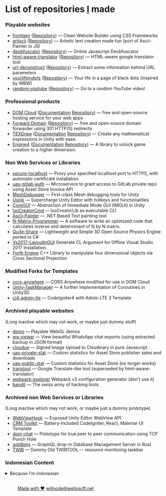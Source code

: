 
# List of repositories [I](https://github.com/willnode/) made

### Playable websites

+ [frontgen](//willnode.github.io/frontgen) ([Repository](//github.com/willnode/frontgen)) &mdash; Clean Website Builder using CSS Frameworks 
+ [artiscii](//willnode.github.io/artiscii) ([Repository](//github.com/willnode/artiscii)) &mdash; Artistic text creation made fun (port of Ascii-Painter in JS)
+ [deobfuscator](//willnode.github.io/deobfuscator) ([Repository](//github.com/willnode/deobfuscator)) &mdash; Online Javascript Deobfuscator
+ [html-aware-translator](//willnode.github.io/html-aware-translator/) ([Repository](//github.com/willnode/html-aware-translator)) &mdash; HTML-aware google translator tool
+ [url-deconstruct](https://willnode.github.io/url-deconstruct/) ([Repository](//github.com/willnode/url-deconstruct)) &mdash; Extract some information behind URL parameters
+ [yourlifeindots](//willnode.github.io/yourlifeindots) ([Repository](//github.com/willnode/yourlifeindots)) &mdash; Your life in a page of black dots (inspired by WBW)
+ [random-youtube](//willnode.github.io/random-youtube) ([Repository](//github.com/willnode/random-youtube)) &mdash; Go to a random YouTube video!

            
### Professional products

+ [DOM Cloud](https://domcloud.io/) (<a href="//github.com/domcloud/domcloud-io/">Documentation</a> <a href="//github.com/domcloud/">Repository</a>) &mdash; free and open-source hosting service for your web apps
+ [Forward Domain](https://forwarddomain.net/) (<a href="//github.com/willnode/forward-domain/">Repository</a>) &mdash; free and open-source domain forwarder using 301 HTTP(S) redirects
+ [TEXDraw](//u3d.as/mFe) (<a href="//willnode.gitlab.io/texdraw/">Documentation</a> <a href="//gitlab.com/willnode/TEXDraw">Repository</a>) &mdash; Create any mathematical expressions in Unity with ease.
+ [Engine4](//u3d.as/fdm) (<a href="//willnode.github.io/engine4-doc">Documentation</a> <a href="//gitlab.com/willnode/Engine4">Repository</a>) &mdash; A library to unlock game creation to a higher dimension.

### Non Web Services or Libraries

+ [secure-localhost](https://github.com/willnode/secure-localhost) &mdash; Proxy your specified localhost port to HTTPS, with automatic certificate installation.
+ [uas-gitlab-auth](https://github.com/willnode/uas-gitlab-auth) &mdash; Microservice to grant access to GitLab private repo using Asset Store Invoice API
+ [MeshDebugger](https://github.com/willnode/MeshDebugger) &mdash; First-class Mesh debugging tools for Unity
+ [Usink](https://github.com/willnode/Usink) &mdash; Supercharge Unity Editor with hotkeys and functionalities
+ [CoreGUI](https://github.com/willnode/CoreGUI) &mdash; Abstraction of Immediate Mode GUI (IMGUI) in Unity
+ [IsoCreatorCmd](https://github.com/willnode/IsoCreatorCmd) &mdash; IsoCreatorLib as executable CLI
+ [Ascii-Painter](https://github.com/willnode/Ascii-Painter) &mdash; .NET Based Text painting tool
+ [N-Matrix-Programmer](https://github.com/willnode/N-Matrix-Programmer) &mdash; A software to write an optimized code that calculates inverse and determinant of N by N matrix.
+ [Qu3e-Sharp](https://github.com/willnode/Qu3e-Sharp) &mdash; Lightweight and Simple 3D Open Source Physics Engine ported to C#
+ [Vs2017-LayoutInGUI](https://github.com/willnode/Vs2017-LayoutInGUI) Generate CL Argument for Offline Visual Studio 2017 Installation.
+ [Forth Engine](https://github.com/forth-engine/forth-library) C++ Library to manipulate four dimensional objects via Cross Sectional Projection

### Modified Forks for Templates

+ [cors-anywhere](https://github.com/willnode/cors-anywhere) &mdash; CORS Anywhere modified for use in DOM Cloud
+ [Unity-TaskManager](https://github.com/willnode/Unity-TaskManager) &mdash; A further implementation of Coroutines in Unity3D
+ [ci4-admin-lte](https://github.com/willnode/ci4-admin-lte) &mdash; CodeIgniter4 with Admin LTE 3 Template

### Archived playable websites 

(Long inactive which may not work, or maybe just dummy stuff)

+ [demo](//willnode.github.io/demo/) &mdash; Playable WebGL demos
+ [wa-viewer](//willnode.github.io/wa-viewer) &mdash; View beautiful WhatsApp chat exports (using extracted backup in JSON format)
+ [cloudup](//willnode.github.io/cloudup) &mdash; Signed Image Upload to Cloudinary in pure Javascript.
+ [uas-private-stat](//willnode.github.io/uas-private-stat) &mdash; Custom statistics for Asset Store publisher sales and downloads
+ [uas-public-stat](//willnode.github.io/uas-public-stat) &mdash; Custom statistics for Asset Store (no longer works)
+ [transtool](//willnode.github.io/transtool) &mdash; Google Translate-like tool (superseded by html-aware-translator)
+ [webpack-explorer](//willnode.github.io/webpack-explorer) Webpack v3 configuration generator (don't use it)
+ [bandit](//willnode.github.io/bandit) &mdash; The swiss army of hacking tools

### Archived non Web Services or Libraries 

(Long inactive which may not work, or maybe just a dummy prototype)

+ [WebViewHook](https://github.com/willnode/WebViewHook) &mdash; Exposed Unity Editor WebView API
+ [CRM Toolkit](https://github.com/willnode/crm-toolkit) &mdash; Battery-Included CodeIgniter, React, Material-UI Template
+ [dom-chat](https://github.com/willnode/crm-toolkit) &mdash; Prototype for true peer to peer communication using TCP Punch Hole
+ [gqldbms](https://github.com/willnode/gqldbms) &mdash; GraphQL drop-in Database Management Server in Rust
+ [TWIB](https://github.com/willnode/TWIB)  &mdash; Dummy Old TWIBTOOL -- resource monitoring taskbar

### Indonesian Content

<details markdown="1">
<br>
            
<summary>Because I'm indonesian</summary>
            
+ [trunojoyo-assets](//willnode.github.io/trunojoyo-assets) &mdash; Arsip Logo/Grafis UTM
+ [techno-web-project](//willnode.github.io/techno-web-project) &mdash; Bekas Lomba di Univ Soedirman
+ [lomba_untag](https://github.com/willnode/lomba_untag) &mdash; Bekas Lomba Website UNTAG. Juara 1
+ [PD](https://github.com/willnode/PD) &mdash; Koleksi Tugas Penambangan Data
+ [Sikat](https://github.com/willnode/sikat) &mdash; Sistem Informasi KAmpus Terpadu
+ [PAW2020-1-A10](https://github.com/willnode/PAW2020-1-A10) &mdash; Tugas semester PAW (PHP Fundamentals)
+ [Arsipin](https://github.com/willnode/Arsipin) &mdash; Aplikasi arsip surat
+ [Observatory](https://github.com/willnode/Observatory) &mdash; Project hosting untuk Simulasi Alam Semesta (aplikasi tugas akhir)
+ [Nafza-Faroidh](https://github.com/willnode/Nafza-Faroidh) &mdash; Aplikasi Desktop untuk Penghitungan Faroidh atau Waris mewaris harta peninggalan menurut Ajaran Islam


 </details>

<br>

> [Made with ❤](https://github.com/willnode/willnode.github.io) [willnode](//github.com/willnode)[@wellosoft.net](https://wellosoft.net)
